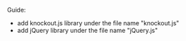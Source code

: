 Guide:

- add knockout.js library under the file name "knockout.js"
- add jQuery library under the file name "jQuery.js"